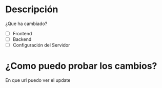 # Descripción
¿Que ha cambiado?

- [ ] Frontend
- [ ] Backend
- [ ] Configuración del Servidor

# ¿Como puedo probar los cambios?
En que url puedo ver el update
